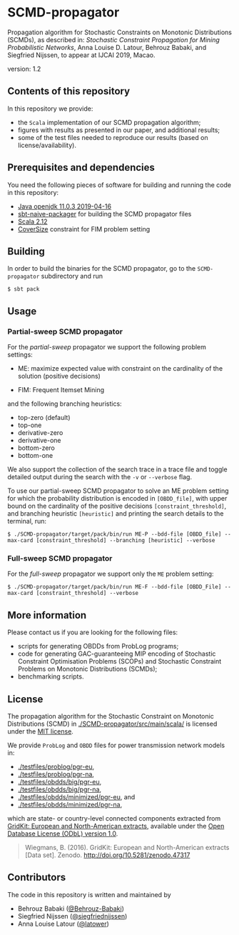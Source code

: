 # SCMD-propagator
Propagation algorithm for Stochastic Constraints on Monotonic Distributions (SCMDs), as described in: _Stochastic Constraint Propagation for Mining Probabilistic Networks_, Anna Louise D. Latour, Behrouz Babaki, and Siegfried Nijssen, to appear at IJCAI 2019, Macao.

version: 1.2

## Contents of this repository
In this repository we provide:
- the `Scala` implementation of our SCMD propagation algorithm;
- figures with results as presented in our paper, and additional results;
- some of the test files needed to reproduce our results (based on license/availability).

## Prerequisites and dependencies
You need the following pieces of software for building and running the code in this repository:
- [Java openjdk 11.0.3 2019-04-16](https://wiki.openjdk.java.net/display/JDKUpdates/Archived+Releases)
- [sbt-naive-packager](https://github.com/sbt/sbt-native-packager) for building the SCMD propagator files
- [Scala 2.12](https://github.com/scala/scala/releases/tag/v2.12.4)
- [CoverSize](https://sites.uclouvain.be/cp4dm/fim/) constraint for FIM problem setting

## Building
In order to build the binaries for the SCMD propagator, go to the ``SCMD-propagator`` subdirectory and run
```
$ sbt pack
```

## Usage

### Partial-sweep SCMD propagator
For the _partial-sweep_ propagator we support the following problem settings:
- ME: maximize expected value with constraint on the cardinality of the solution (positive decisions)
<!--- - MC: maximize cardinality of the solution (positive decisions) with constraint on the maximum expected value --->
- FIM: Frequent Itemset Mining

and the following branching heuristics:
- top-zero (default)
- top-one
- derivative-zero
- derivative-one
- bottom-zero
- bottom-one

We also support the collection of the search trace in a trace file and toggle detailed output during the search with the `-v` or `--verbose` flag.

To use our partial-sweep SCMD propagator to solve an ME problem setting for which the probability distribution is encoded in `[OBDD_file]`, with upper bound on the cardinality of the positive decisions `[constraint_threshold]`, and branching heuristic `[heuristic]` and printing the search details to the terminal, run:
```
$ ./SCMD-propagator/target/pack/bin/run ME-P --bdd-file [OBDD_file] --max-card [constraint_threshold] --branching [heuristic] --verbose
```
<!--- 
We have less support for the `MC` problem setting: 
```
$ ./SCMD-propagator/target/pack/bin/run MC-P [OBDD_file] [constraint_threshold]
```

For the `FIM` problem setting we support the same branching heuristics, tracing and verbose functionality as for the `ME` problem setting. However, because of the nature of the frequent itemset mining problem, we do not have a cardinality constraint on the positive decisions, but we do need to specify a database with transactions `[db_file]`, a minimum required expected value `[minexp]` and a minimum support `[minsup]`, e.g.:
```
$ ./SCMD-propagator/target/pack/bin/run FIM --bdd-file [OBDD_file] --db-file [db_file] --min-exp [minexp] --min-sup [minsup] --branching [heuristic] --trace-file [trace_file] -v
```
--->
### Full-sweep SCMD propagator
For the _full-sweep_ propagator we support only the `ME` problem setting:
```
$ ./SCMD-propagator/target/pack/bin/run ME-F --bdd-file [OBDD_File] --max-card [constraint_threshold] --verbose
```

## More information
Please contact us if you are looking for the following files:
- scripts for generating OBDDs from ProbLog programs;
- code for generating GAC-guaranteeing MIP encoding of Stochastic Constraint Optimisation Problems (SCOPs) and Stochastic Constraint Problems on Monotonic Distributions (SCMDs);
- benchmarking scripts.

## License
The propagation algorithm for the Stochastic Constraint on Monotonic Distributions (SCMD) in [./SCMD-propagator/src/main/scala/](https://github.com/latower/SCMD/blob/master/SCMD-propagator/src/main/scala/) is licensed under the [MIT license](https://github.com/latower/SCMD/blob/master/LICENSE).

We provide `ProbLog` and `OBDD` files for power transmission network models in:
- [./testfiles/problog/pgr-eu](https://github.com/latower/SCMD/blob/master/testfiles/problog/pgr-eu),
- [./testfiles/problog/pgr-na](https://github.com/latower/SCMD/blob/master/testfiles/problog/pgr-na),
- [./testfiles/obdds/big/pgr-eu](https://github.com/latower/SCMD/blob/master/testfiles/obdds/big/pgr-eu),
- [./testfiles/obdds/big/pgr-na](https://github.com/latower/SCMD/blob/master/testfiles/obdds/big/pgr-na),
- [./testfiles/obdds/minimized/pgr-eu](https://github.com/latower/SCMD/blob/master/testfiles/obdds/minimized/pgr-eu), and
- [./testfiles/obdds/minimized/pgr-na](https://github.com/latower/SCMD/blob/master/testfiles/obdds/minimized/pgr-na),

which are state- or country-level connected components extracted from [GridKit: European and North-American extracts](https://zenodo.org/record/47317#.XT9FWlyZZhH), available under the [Open Database License (ODbL) version 1.0](https://github.com/latower/SCMD/blob/master/LICENSE_GridKit).
> Wiegmans, B. (2016). GridKit: European and North-American extracts [Data set]. Zenodo. http://doi.org/10.5281/zenodo.47317

## Contributors
The code in this repository is written and maintained by 
- Behrouz Babaki ([@Behrouz-Babaki](https://github.com/Behrouz-Babaki))
- Siegfried Nijssen ([@siegfriednijssen](https://github.com/siegfriednijssen))
- Anna Louise Latour ([@latower](https://github.com/latower))
